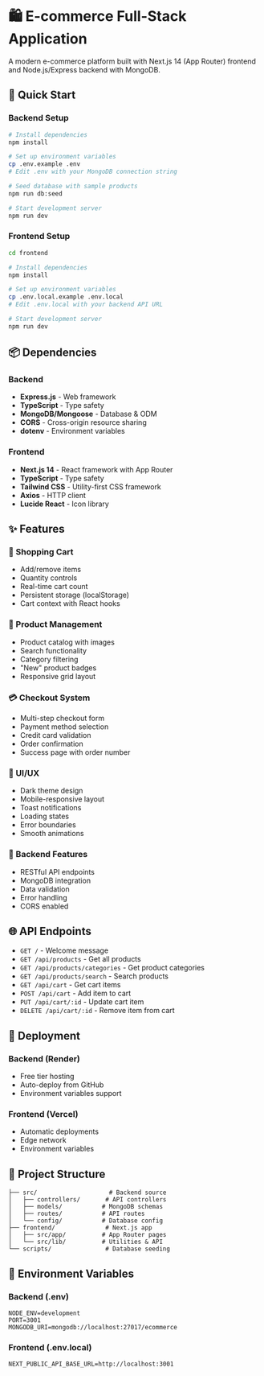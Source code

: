 # 🛍️ E-commerce Full-Stack Application

A modern e-commerce platform built with Next.js 14 (App Router) frontend and Node.js/Express backend with MongoDB.

## 🚀 Quick Start

### Backend Setup
```bash
# Install dependencies
npm install

# Set up environment variables
cp .env.example .env
# Edit .env with your MongoDB connection string

# Seed database with sample products
npm run db:seed

# Start development server
npm run dev
```

### Frontend Setup
```bash
cd frontend

# Install dependencies
npm install

# Set up environment variables
cp .env.local.example .env.local
# Edit .env.local with your backend API URL

# Start development server
npm run dev
```

## 📦 Dependencies

### Backend
- **Express.js** - Web framework
- **TypeScript** - Type safety
- **MongoDB/Mongoose** - Database & ODM
- **CORS** - Cross-origin resource sharing
- **dotenv** - Environment variables

### Frontend
- **Next.js 14** - React framework with App Router
- **TypeScript** - Type safety
- **Tailwind CSS** - Utility-first CSS framework
- **Axios** - HTTP client
- **Lucide React** - Icon library

## ✨ Features

### 🛒 Shopping Cart
- Add/remove items
- Quantity controls
- Real-time cart count
- Persistent storage (localStorage)
- Cart context with React hooks

### 🏪 Product Management
- Product catalog with images
- Search functionality
- Category filtering
- "New" product badges
- Responsive grid layout

### 💳 Checkout System
- Multi-step checkout form
- Payment method selection
- Credit card validation
- Order confirmation
- Success page with order number

### 🎨 UI/UX
- Dark theme design
- Mobile-responsive layout
- Toast notifications
- Loading states
- Error boundaries
- Smooth animations

### 🔧 Backend Features
- RESTful API endpoints
- MongoDB integration
- Data validation
- Error handling
- CORS enabled

## 🌐 API Endpoints

- `GET /` - Welcome message
- `GET /api/products` - Get all products
- `GET /api/products/categories` - Get product categories
- `GET /api/products/search` - Search products
- `GET /api/cart` - Get cart items
- `POST /api/cart` - Add item to cart
- `PUT /api/cart/:id` - Update cart item
- `DELETE /api/cart/:id` - Remove item from cart

## 🚀 Deployment

### Backend (Render)
- Free tier hosting
- Auto-deploy from GitHub
- Environment variables support

### Frontend (Vercel)
- Automatic deployments
- Edge network
- Environment variables

## 📁 Project Structure

```
├── src/                    # Backend source
│   ├── controllers/       # API controllers
│   ├── models/           # MongoDB schemas
│   ├── routes/           # API routes
│   └── config/           # Database config
├── frontend/              # Next.js app
│   ├── src/app/          # App Router pages
│   └── src/lib/          # Utilities & API
└── scripts/               # Database seeding
```

## 🔑 Environment Variables

### Backend (.env)
```
NODE_ENV=development
PORT=3001
MONGODB_URI=mongodb://localhost:27017/ecommerce
```

### Frontend (.env.local)
```
NEXT_PUBLIC_API_BASE_URL=http://localhost:3001
```

